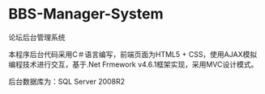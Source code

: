 # BBS-Manager-System
论坛后台管理系统


本程序后台代码采用C＃语言编写，前端页面为HTML5 + CSS，使用AJAX模拟编程技术进行交互，基于.Net Frmework v4.6.1框架实现，采用MVC设计模式。

后台数据库为：SQL Server  2008R2
